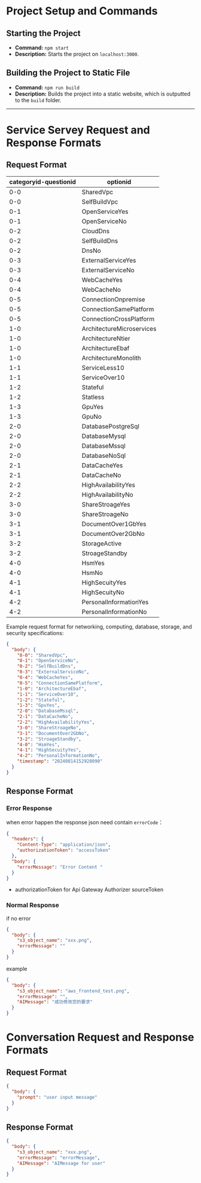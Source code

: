 # Project Setup and Commands

## Starting the Project

- **Command:** `npm start`
- **Description:** Starts the project on `localhost:3000`.

## Building the Project to Static File

- **Command:** `npm run build`
- **Description:** Builds the project into a static website, which is outputted to the `build` folder.

---

# Service Servey Request and Response Formats

## Request Format

| categoryid-questionid | optionid                  |
| --------------------- | ------------------------- |
| 0-0                   | SharedVpc                 |
| 0-0                   | SelfBuildVpc              |
| 0-1                   | OpenServiceYes            |
| 0-1                   | OpenServiceNo             |
| 0-2                   | CloudDns                  |
| 0-2                   | SelfBuildDns              |
| 0-2                   | DnsNo                     |
| 0-3                   | ExternalServiceYes        |
| 0-3                   | ExternalServiceNo         |
| 0-4                   | WebCacheYes               |
| 0-4                   | WebCacheNo                |
| 0-5                   | ConnectionOnpremise       |
| 0-5                   | ConnectionSamePlatform    |
| 0-5                   | ConnectionCrossPlatform   |
| 1-0                   | ArchitectureMicroservices |
| 1-0                   | ArchitectureNtier         |
| 1-0                   | ArchitectureEbaf          |
| 1-0                   | ArchitectureMonolith      |
| 1-1                   | ServiceLess10             |
| 1-1                   | ServiceOver10             |
| 1-2                   | Stateful                  |
| 1-2                   | Statless                  |
| 1-3                   | GpuYes                    |
| 1-3                   | GpuNo                     |
| 2-0                   | DatabasePostgreSql        |
| 2-0                   | DatabaseMysql             |
| 2-0                   | DatabaseMssql             |
| 2-0                   | DatabaseNoSql             |
| 2-1                   | DataCacheYes              |
| 2-1                   | DataCacheNo               |
| 2-2                   | HighAvailabilityYes       |
| 2-2                   | HighAvailabilityNo        |
| 3-0                   | ShareStroageYes           |
| 3-0                   | ShareStroageNo            |
| 3-1                   | DocumentOver1GbYes        |
| 3-1                   | DocumentOver2GbNo         |
| 3-2                   | StorageActive             |
| 3-2                   | StroageStandby            |
| 4-0                   | HsmYes                    |
| 4-0                   | HsmNo                     |
| 4-1                   | HighSecuityYes            |
| 4-1                   | HighSecuityNo             |
| 4-2                   | PersonalInformationYes    |
| 4-2                   | PersonalInformationNo     |

Example request format for networking, computing, database, storage, and security specifications:

```json
{
  "body": {
    "0-0": "SharedVpc",
    "0-1": "OpenServiceNo",
    "0-2": "SelfBuildDns",
    "0-3": "ExternalServiceNo",
    "0-4": "WebCacheYes",
    "0-5": "ConnectionSamePlatform",
    "1-0": "ArchitectureEbaf",
    "1-1": "ServiceOver10",
    "1-2": "Stateful",
    "1-3": "GpuYes",
    "2-0": "DatabaseMssql",
    "2-1": "DataCacheNo",
    "2-2": "HighAvailabilityYes",
    "3-0": "ShareStroageNo",
    "3-1": "DocumentOver2GbNo",
    "3-2": "StroageStandby",
    "4-0": "HsmYes",
    "4-1": "HighSecuityYes",
    "4-2": "PersonalInformationNo",
    "timestamp": "20240814152928090"
  }
}
```

## Response Format

### Error Response

when error happen the response json need contain `errorCode`：

```json
{
  "headers": {
    "Content-Type": "application/json",
    "authorizationToken": "accessToken"
  },
  "body": {
    "errorMessage": "Error Content "
  }
}
```

- authorizationToken for Api Gateway Authorizer sourceToken

### Normal Response

if no error

```json
{
  "body": {
    "s3_object_name": "xxx.png",
    "errorMessage": ""
  }
}
```

example

```json
{
  "body": {
    "s3_object_name": "aws_frontend_test.png",
    "errorMessage": "",
    "AIMessage": "成功修改您的要求"
  }
}
```

# Conversation Request and Response Formats

## Request Format

```json
{
  "body": {
    "prompt": "user input message"
  }
}
```

## Response Format

```json
{
  "body": {
    "s3_object_name": "xxx.png",
    "errorMessage": "errorMessage",
    "AIMessage": "AIMessage for user"
  }
}
```
